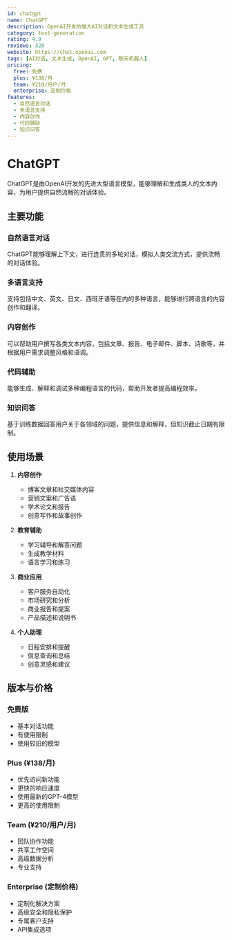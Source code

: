 ```yaml
---
id: chatgpt
name: ChatGPT
description: OpenAI开发的强大AI对话和文本生成工具
category: text-generation
rating: 4.9
reviews: 320
website: https://chat.openai.com
tags: [AI对话, 文本生成, OpenAI, GPT, 聊天机器人]
pricing:
  free: 免费
  plus: ¥138/月
  team: ¥210/用户/月
  enterprise: 定制价格
features:
  - 自然语言对话
  - 多语言支持
  - 内容创作
  - 代码辅助
  - 知识问答
---
```


# ChatGPT

ChatGPT是由OpenAI开发的先进大型语言模型，能够理解和生成类人的文本内容，为用户提供自然流畅的对话体验。

## 主要功能

### 自然语言对话
ChatGPT能够理解上下文，进行连贯的多轮对话，模拟人类交流方式，提供流畅的对话体验。

### 多语言支持
支持包括中文、英文、日文、西班牙语等在内的多种语言，能够进行跨语言的内容创作和翻译。

### 内容创作
可以帮助用户撰写各类文本内容，包括文章、报告、电子邮件、脚本、诗歌等，并根据用户需求调整风格和语调。

### 代码辅助
能够生成、解释和调试多种编程语言的代码，帮助开发者提高编程效率。

### 知识问答
基于训练数据回答用户关于各领域的问题，提供信息和解释，但知识截止日期有限制。

## 使用场景

1. **内容创作**
   - 博客文章和社交媒体内容
   - 营销文案和广告语
   - 学术论文和报告
   - 创意写作和故事创作

2. **教育辅助**
   - 学习辅导和解答问题
   - 生成教学材料
   - 语言学习和练习

3. **商业应用**
   - 客户服务自动化
   - 市场研究和分析
   - 商业报告和提案
   - 产品描述和说明书

4. **个人助理**
   - 日程安排和提醒
   - 信息查询和总结
   - 创意灵感和建议

## 版本与价格

### 免费版
- 基本对话功能
- 有使用限制
- 使用较旧的模型

### Plus (¥138/月)
- 优先访问新功能
- 更快的响应速度
- 使用最新的GPT-4模型
- 更高的使用限制

### Team (¥210/用户/月)
- 团队协作功能
- 共享工作空间
- 高级数据分析
- 专业支持

### Enterprise (定制价格)
- 定制化解决方案
- 高级安全和隐私保护
- 专属客户支持
- API集成选项
